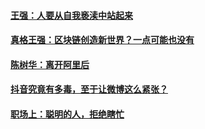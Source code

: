
#### [王强：人要从自我亵渎中站起来](https://www.pintu360.com/a48081.html)
#### [真格王强：区块链创造新世界？一点可能也没有](https://www.chinaventure.com.cn/cmsmodel/news/detail/324239.shtml)
#### [陈树华：离开阿里后](http://news.newseed.cn/p/1344710)
#### [抖音究竟有多毒，至于让微博这么紧张？](https://www.pintu360.com/a47817.html)
#### [职场上：聪明的人，拒绝瞎忙](https://www.pintu360.com/a48191.html)

